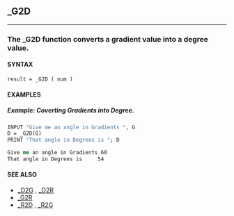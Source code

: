 ## _G2D
---

### The _G2D function converts a gradient value into a degree value.

#### SYNTAX

`result = _G2D ( num )`

#### EXAMPLES
##### Example: Coverting Gradients into Degree.
```vb
INPUT "Give me an angle in Gradients ", G
D = _G2D(G)
PRINT "That angle in Degrees is "; D
```
  
```vb
Give me an angle in Gradients 60
That angle in Degrees is     54
```
  


#### SEE ALSO
* [_D2G](file:/home/grymmjack/git/QB64pe/internal/help/_D2G.md) , [_D2R](file:/home/grymmjack/git/QB64pe/internal/help/_D2R.md)
* [_G2R](file:/home/grymmjack/git/QB64pe/internal/help/_G2R.md)
* [_R2D](file:/home/grymmjack/git/QB64pe/internal/help/_R2D.md) , [_R2G](file:/home/grymmjack/git/QB64pe/internal/help/_R2G.md)
